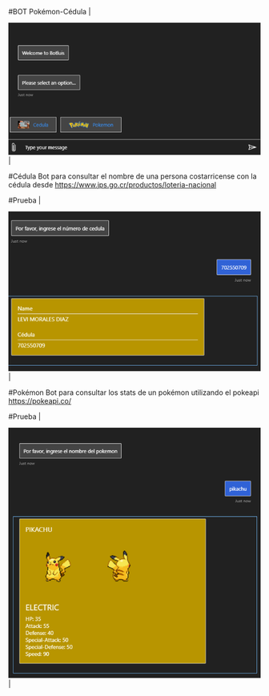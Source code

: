 ﻿#BOT Pokémon-Cédula
 |<div height="400" width="300">![Alt text](./readme/botOptions.png)</div> |


#Cédula
Bot para consultar el nombre de una persona costarricense con la cédula desde https://www.jps.go.cr/productos/loteria-nacional

#Prueba
|<div height="400" width="300">![Alt text](./readme/botCedula.png)</div> |



#Pokémon
Bot para consultar los stats de un pokémon utilizando el pokeapi https://pokeapi.co/


#Prueba
|<div height="600" width="300">![Alt text](./readme/botPokemon.png)</div> |
